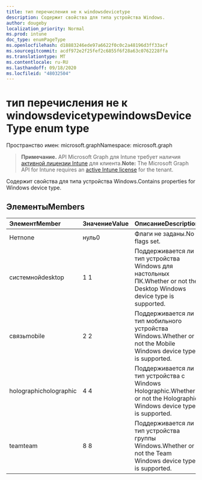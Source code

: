 ```yaml
---
title: тип перечисления не к windowsdevicetype
description: Содержит свойства для типа устройства Windows.
author: dougeby
localization_priority: Normal
ms.prod: intune
doc_type: enumPageType
ms.openlocfilehash: d18883246ede97a6622f0c0c2a48196d3ff33acf
ms.sourcegitcommit: acdf972e2f25fef2c6855f6f28a63c0762228ffa
ms.translationtype: MT
ms.contentlocale: ru-RU
ms.lasthandoff: 09/18/2020
ms.locfileid: "48032504"
---
```

# <a name="windowsdevicetype-enum-type"></a><span data-ttu-id="afc4e-103">тип перечисления не к windowsdevicetype</span><span class="sxs-lookup"><span data-stu-id="afc4e-103">windowsDeviceType enum type</span></span>

<span data-ttu-id="afc4e-104">Пространство имен: microsoft.graph</span><span class="sxs-lookup"><span data-stu-id="afc4e-104">Namespace: microsoft.graph</span></span>

> <span data-ttu-id="afc4e-105">**Примечание.** API Microsoft Graph для Intune требует наличия [активной лицензии Intune](https://go.microsoft.com/fwlink/?linkid=839381) для клиента.</span><span class="sxs-lookup"><span data-stu-id="afc4e-105">**Note:** The Microsoft Graph API for Intune requires an [active Intune license](https://go.microsoft.com/fwlink/?linkid=839381) for the tenant.</span></span>

<span data-ttu-id="afc4e-106">Содержит свойства для типа устройства Windows.</span><span class="sxs-lookup"><span data-stu-id="afc4e-106">Contains properties for Windows device type.</span></span>

## <a name="members"></a><span data-ttu-id="afc4e-107">Элементы</span><span class="sxs-lookup"><span data-stu-id="afc4e-107">Members</span></span>
|<span data-ttu-id="afc4e-108">Элемент</span><span class="sxs-lookup"><span data-stu-id="afc4e-108">Member</span></span>|<span data-ttu-id="afc4e-109">Значение</span><span class="sxs-lookup"><span data-stu-id="afc4e-109">Value</span></span>|<span data-ttu-id="afc4e-110">Описание</span><span class="sxs-lookup"><span data-stu-id="afc4e-110">Description</span></span>|
|:---|:---|:---|
|<span data-ttu-id="afc4e-111">Нет</span><span class="sxs-lookup"><span data-stu-id="afc4e-111">none</span></span>|<span data-ttu-id="afc4e-112">нуль</span><span class="sxs-lookup"><span data-stu-id="afc4e-112">0</span></span>|<span data-ttu-id="afc4e-113">Флаги не заданы.</span><span class="sxs-lookup"><span data-stu-id="afc4e-113">No flags set.</span></span>|
|<span data-ttu-id="afc4e-114">системной</span><span class="sxs-lookup"><span data-stu-id="afc4e-114">desktop</span></span>|<span data-ttu-id="afc4e-115">1 </span><span class="sxs-lookup"><span data-stu-id="afc4e-115">1</span></span>|<span data-ttu-id="afc4e-116">Поддерживается ли тип устройства Windows для настольных ПК.</span><span class="sxs-lookup"><span data-stu-id="afc4e-116">Whether or not the Desktop Windows device type is supported.</span></span>|
|<span data-ttu-id="afc4e-117">связь</span><span class="sxs-lookup"><span data-stu-id="afc4e-117">mobile</span></span>|<span data-ttu-id="afc4e-118">2 </span><span class="sxs-lookup"><span data-stu-id="afc4e-118">2</span></span>|<span data-ttu-id="afc4e-119">Поддерживается ли тип мобильного устройства Windows.</span><span class="sxs-lookup"><span data-stu-id="afc4e-119">Whether or not the Mobile Windows device type is supported.</span></span>|
|<span data-ttu-id="afc4e-120">holographic</span><span class="sxs-lookup"><span data-stu-id="afc4e-120">holographic</span></span>|<span data-ttu-id="afc4e-121">4 </span><span class="sxs-lookup"><span data-stu-id="afc4e-121">4</span></span>|<span data-ttu-id="afc4e-122">Поддерживается ли тип устройства с Windows Holographic.</span><span class="sxs-lookup"><span data-stu-id="afc4e-122">Whether or not the Holographic Windows device type is supported.</span></span>|
|<span data-ttu-id="afc4e-123">team</span><span class="sxs-lookup"><span data-stu-id="afc4e-123">team</span></span>|<span data-ttu-id="afc4e-124">8 </span><span class="sxs-lookup"><span data-stu-id="afc4e-124">8</span></span>|<span data-ttu-id="afc4e-125">Поддерживается ли тип устройства группы Windows.</span><span class="sxs-lookup"><span data-stu-id="afc4e-125">Whether or not the Team Windows device type is supported.</span></span>|









